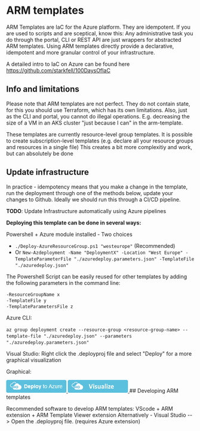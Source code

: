 ﻿# ARM templates

ARM Templates are IaC for the Azure platform. They are idempotent.
If you are used to scripts and are sceptical, know this: Any administrative task you do through the portal, CLI or REST API are just wrappers for abstracted ARM templates. Using ARM templates directly provide a declarative, idempotent and more granular control of your infrastructure.

A detailed intro to IaC on Azure can be found here https://github.com/starkfell/100DaysOfIaC

## Info and limitations

Please note that ARM templates are not perfect. They do not contain state, for this you should use Terraform, which has its own limitations. Also, just as the CLI and portal, you cannot do illegal operations. E.g. decreasing the size of a VM in an AKS cluster "just because I can" in the arm-template. 

These templates are currently resource-level group templates. It is possible to create subscription-level templates (e.g. declare all your resource groups and resources in a single file)
This creates a bit more complexitiy and work, but can absolutely be done

## Update infrastructure
In practice - idempotency means that you make a change in the template, run the deployment through one of the methods below, update your changes to Github. Ideally we should run this through a CI/CD pipeline.

**TODO**: Update Infrastructure automatically using Azure pipelines

**Deploying this template can be done in several ways:**

Powershell + Azure module installed - Two choices

- `./Deploy-AzureResourceGroup.ps1 "westeurope"` (Recommended)
- Or `New-Azdeployment -Name "DeploymentX" -Location "West Europe" -TemplateParameterFile "./azuredeploy.parameters.json" -TemplateFile "./azuredeploy.json"`

The Powershell Script can be easily reused for other templates by adding the following parameters in the command line:
```
-ResourceGroupName x
-TemplateFile y
-TemplateParametersFile z
```

Azure CLI:

`az group deployment create --resource-group <resource-group-name> --template-file "./azuredeploy.json" --parameters "./azuredeploy.parameters.json"`

Visual Studio:
Right click the .deployproj file and select "Deploy" for a more graphical visualization

Graphical:

<a href="https://portal.azure.com/#create/Microsoft.Template/uri/https%3A%2F%2Fraw.githubusercontent.com%2FAzure%2Fazure-quickstart-templates%2Fmaster%2F101-webapp-managed-postgresql%2Fazuredeploy.json" target="_blank">
  <img src="https://raw.githubusercontent.com/Azure/azure-quickstart-templates/master/1-CONTRIBUTION-GUIDE/images/deploytoazure.png"/>
</a>
<a href="http://armviz.io/#/?load=https%3A%2F%2Fraw.githubusercontent.com%2FAzure%2Fazure-quickstart-templates%2Fmaster%2F101-webapp-managed-postgresql%2Fazuredeploy.json" target="_blank">
  <img src="https://raw.githubusercontent.com/Azure/azure-quickstart-templates/master/1-CONTRIBUTION-GUIDE/images/visualizebutton.png"/>
</a>
## Developing ARM templates

Recommended software to develop ARM templates: VScode + ARM extension + ARM Template Viewer extension
Alternatively - Visual Studio --> Open the .deployproj file. (requires Azure extension)